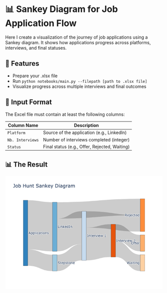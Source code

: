 # 📊 Sankey Diagram for Job Application Flow

Here I create a visualization of the journey of job applications using a Sankey diagram. It shows how applications progress across platforms, interviews, and final statuses.

## 🚀 Features

- Prepare your .xlsx file
- Run `python notebooks/main.py --filepath [path to .xlsx file]`
- Visualize progress across multiple interviews and final outcomes

## 📁 Input Format

The Excel file must contain at least the following columns:

| Column Name      | Description                                   |
| ---------------- | --------------------------------------------- |
| `Platform`       | Source of the application (e.g., LinkedIn)    |
| `Nb. Interviews` | Number of interviews completed (integer)      |
| `Status`         | Final status (e.g., Offer, Rejected, Waiting) |

## 📊 The Result

[![Job Hunt Sankey Diagram](notebooks/job-hunt-sankey.png)](https://anascacais.github.io/job-hunt-sankey-diagram/job-hunt-sankey.html)

